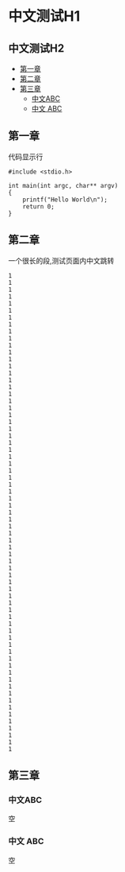 中文测试H1
==========

中文测试H2
----------

<!-- vim-markdown-toc GFM -->

* [第一章](#第一章)
* [第二章](#第二章)
* [第三章](#第三章)
    * [中文ABC](#中文abc)
    * [中文 ABC](#中文-abc)

<!-- vim-markdown-toc -->

第一章
-----
代码显示行
```
#include <stdio.h>

int main(int argc, char** argv)
{
    printf("Hello World\n");
    return 0;
}
```


第二章
-----
一个很长的段,测试页面内中文跳转
```
1
1
1
1
1
1
1
1
1
1
1
1
1
1
1
1
1
1
1
1
1
1
1
1
1
1
1
1
1
1
1
1
1
1
1
1
1
1
1
1
1
1
1
1
1
1
1
1
1
1
1
1
1
1
1
1
1
1
1
1
1
1
1
1
1
1
1
1
1
```


第三章
-----

### 中文ABC
空
### 中文 ABC
空
